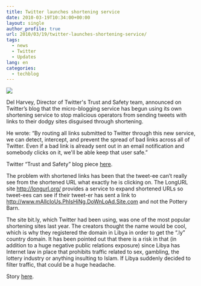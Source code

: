 ```yaml
---
title: Twitter launches shortening service
date: 2010-03-19T10:34:00+00:00
layout: single
author_profile: true
url: 2010/03/19/twitter-launches-shortening-service/
tags:
  - news
  - Twitter
  - Updates
lang: en
categories: 
  - techblog
---
```

[![](http://1.bp.blogspot.com/_vaUVXcmC3OI/S6NMHF6teKI/AAAAAAAABTU/245-CxwdfKM/s1600/Twt_tl.png)](http://1.bp.blogspot.com/_vaUVXcmC3OI/S6NMHF6teKI/AAAAAAAABTU/245-CxwdfKM/s1600-h/Twt_tl.png)

Del Harvey, Director of Twitter's Trust and Safety team, announced on Twitter’s blog that the micro-blogging service has begun using its own shortening service to stop malicious operators from sending tweets with links to their dodgy sites disguised through shortening.

He wrote: “By routing all links submitted to Twitter through this new service, we can detect, intercept, and prevent the spread of bad links across all of Twitter. Even if a bad link is already sent out in an email notification and somebody clicks on it, we'll be able keep that user safe.”

Twitter “Trust and Safety” blog piece [here](http://blog.twitter.com/2010/03/trust-and-safety.html).

The problem with shortened links has been that the tweet-ee can’t really see from the shortened URL what exactly he is clicking on. The LongURL site <http://longurl.org/> provides a service to expand shortened URLs so tweet-ees can see if their tweet-er has sent a link to http://www.mAlIcIoUs.PhIsHiNg.DoWnLoAd.Site.com and not the Pottery Barn.

The site bit.ly, which Twitter had been using, was one of the most popular shortening sites last year. The creators thought the name would be cool, which is why they registered the domain in Libya in order to get the “.ly” country domain. It has been pointed out that there is a risk in that (in addition to a huge negative public relations exposure) since Libya has Internet law in place that prohibits traffic related to sex, gambling, the lottery industry or anything insulting to Islam. If Libya suddenly decided to filter traffic, that could be a huge headache.

Story [here](http://workbench.cadenhead.org/news/3503/bitly-builds-business-libya-domain).
